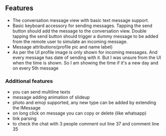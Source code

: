 ## Features
- The conversation message view with basic text message support.
- Basic keyboard accessory for sending messages. Tapping the send button should add the message to the conversation view. Double tapping the send button should trigger a dummy message to be added from the remote user to simulate an incoming message.
- Message attributions(profile pic and name label) 
- As per the UI profile image is only shown for incoming messages. And every message has date of sending with it. 
But I was unsure from the UI when the time is shown. So I am showing the time if it's a new day and on every 5th message

### Additional features
- you can send multiline texts
- message adding animation of slideup
- photo and emoji supported, any new type can be added by extending the IMessage
- on long click on message you can copy or delete (like whatsapp)
- link parsing
- to check the chat with 3 people comment out line 37 and comment line 35